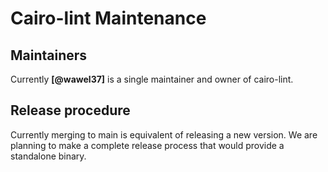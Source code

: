 # Cairo-lint Maintenance

## Maintainers

Currently **[@wawel37]** is a single maintainer and owner of cairo-lint.

## Release procedure

Currently merging to main is equivalent of releasing a new version. We are planning to make a complete release process that would provide a standalone binary.
